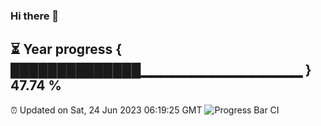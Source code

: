 ### Hi there 👋
⏳ Year progress { ██████████████▁▁▁▁▁▁▁▁▁▁▁▁▁▁▁▁ } 47.74 %
---
⏰ Updated on Sat, 24 Jun 2023 06:19:25 GMT
![Progress Bar CI](https://github.com/liununu/liununu/workflows/Progress%20Bar%20CI/badge.svg)
